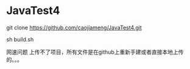 # JavaTest4
git clone https://github.com/caojiameng/JavaTest4.git

sh build.sh

网速问题 上传不了项目，所有文件是在github上重新手建或者直接本地上传的。。。

